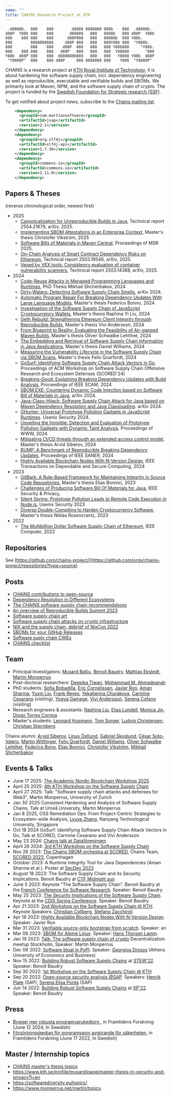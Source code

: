 ```yaml
---
name: ""
title: CHAINS Research Project at KTH
---
```


```
 .d8888b.  888    888        d8888 8888888 888b    888  .d8888b.  
d88P  Y88b 888    888       d88888   888   8888b   888 d88P  Y88b 
888    888 888    888      d88P888   888   88888b  888 Y88b.      
888        8888888888     d88P 888   888   888Y88b 888  "Y888b.   
888        888    888    d88P  888   888   888 Y88b888     "Y88b. 
888    888 888    888   d88P   888   888   888  Y88888       "888 
Y88b  d88P 888    888  d8888888888   888   888   Y8888 Y88b  d88P 
 "Y8888P"  888    888 d88P     888 8888888 888    Y888  "Y8888P"  
```

CHAINS is a research project at [KTH Royal Institute of Technology](https://kth.se), it is about hardening the software supply chain, incl. dependency engineering as well as reproducible, executable and verifiable builds and SBOMs. 
We primarily look at Maven, NPM, and the software supply chain of crypto.
The project is funded by the [Swedish Foundation for Strategic research (SSF)](https://strategiska.se/pressmeddelande/de-fick-bidragen-i-future-software-systems/).

To get notified about project news, subscribe to the [Chains mailing list](https://maillist.sys.kth.se/mailman/listinfo/eecs.kth.se_chains-info).

```xml
    <dependency>
      <groupId>com.martiansoftware</groupId>
      <artifactId>jsap</artifactId>
      <version>2.1</version>
    </dependency>
    <dependency>
      <groupId>org.slf4j</groupId>
      <artifactId>slf4j-api</artifactId>
      <version>1.7.36</version>
    </dependency>
    <dependency>
      <groupId>commons-io</groupId>
      <artifactId>commons-io</artifactId>
      <version>2.11.0</version>
    </dependency>
```    


## Papers & Theses

(reverse chronological order, newest first)

* 2025
  - [Canonicalization for Unreproducible Builds in Java](https://arxiv.org/abs/2504.21679), Technical report 2504.21679, arXiv, 2025.
  - [Implementing SBOM Attestations in an Enterprise Context](todo), Master's thesis Christofer Vikström, 2025
  - [Software Bills of Materials in Maven Central](https://arxiv.org/abs/2501.13832), Proceedings of MSR 2025.
  - [On-Chain Analysis of Smart Contract Dependency Risks on Ethereum](https://arxiv.org/abs/2503.19548), Technical report 2503.19548, arXiv, 2025.
  - [Vexed by VEX tools: Consistency evaluation of container vulnerability scanners](https://arxiv.org/abs/2503.14388), Technical report 2503.14388, arXiv, 2025.
* 2024
  - [Code-Reuse Attacks in Managed Programming Languages and Runtimes](https://www.diva-portal.org/smash/get/diva2:1905323/SUMMARY01.pdf), PhD Thesis Mikhail Shcherbakov, 2024
  - [Dirty-Waters: Detecting Software Supply Chain Smells](https://arxiv.org/abs/2410.16049), arXiv 2024.
  - [Automatic Program Repair For Breaking Dependency Updates With Large Language Models](https://urn.kb.se/resolve?urn=urn:nbn:se:kth:diva-354835), Master's thesis Federico Bonno, 2024
  - [Investigation of the Software Supply Chain of JavaScript Cryptocurrency Wallets](https://daisy.dsv.su.se/divaexport/fil?id=282465), Master's thesis Raphina Yi Liu, 2024
  - [Geth Rebuild: Strengthening Ethereum Client Integrity through Reproducible Builds](https://urn.kb.se/resolve?urn=urn:nbn:se:kth:diva-355285), Master's thesis Vivi Andersson, 2024
  - [From Blueprint to Reality: Evaluating the Feasibility of Air-gapped Maven Builds](https://www.diva-portal.org/smash/get/diva2:1932196/FULLTEXT02), Master's thesis Oliver Schwalbe Lehtihet, 2024
  - [The Embedding and Retrieval of Software Supply Chain Information in Java Applications](https://urn.kb.se/resolve?urn=urn:nbn:se:kth:diva-354837), Master's thesis Daniel Williams, 2024
  - [Measuring the Vulnerability Lifecycle in the Software Supply Chain via SBOM Scans](https://urn.kb.se/resolve?urn=urn:nbn:se:kth:diva-354504), Master's thesis Felix Qvarfordt, 2024
  - [GoSurf: Identifying Software Supply Chain Attack Vectors in Go](https://arxiv.org/abs/2407.04442), Proceedings of ACM Workshop on Software Supply Chain Offensive Research and Ecosystem Defenses (SCORED'24)
  - [Breaking-Good: Explaining Breaking Dependency Updates with Build Analysis](https://arxiv.org/abs/2407.03880), Proceedings of IEEE SCAM, 2024
  - [SBOM.EXE: Countering Dynamic Code Injection based on Software Bill of Materials in Java](https://arxiv.org/abs/2407.00246), arXiv  2024.
  - [Java-Class-Hijack: Software Supply Chain Attack for Java based on Maven Dependency Resolution and Java Classloading](https://arxiv.org/abs/2407.18760). arXiv 2024.
  - [GHunter: Universal Prototype Pollution Gadgets in JavaScript Runtimes](https://arxiv.org/abs/2407.10812). Usenix Security 2024.
  - [Unveiling the Invisible: Detection and Evaluation of Prototype Pollution Gadgets with Dynamic Taint Analysis](https://arxiv.org/abs/2311.03919). Proceedings of WWW, 2024.
  - [Mitigating CI/CD threats through an extended access control model](https://urn.kb.se/resolve?urn=urn:nbn:se:kth:diva-346918), Master's thesis Arvid Siberov, 2024
  - [BUMP: A Benchmark of Reproducible Breaking Dependency Updates](https://arxiv.org/abs/2401.09906), Proceedings of IEEE SANER, 2024
  - [Highly Available Blockchain Nodes With N-Version Design](https://arxiv.org/abs/2303.14438), IEEE Transactions on Dependable and Secure Computing, 2024
* 2023 
  - [GitBark: A Rule-Based Framework for Maintaining Integrity in Source Code Repositories](https://urn.kb.se/resolve?urn=urn:nbn:se:kth:diva-340648), Master's thesis Elias Bonnici, 2023
  - [Challenges of Producing Software Bill Of Materials for Java](https://arxiv.org/abs/2303.11102), IEEE Security & Privacy,
  - [Silent Spring: Prototype Pollution Leads to Remote Code Execution in Node.js](https://arxiv.org/abs/2207.11171), Usenix Security 2023
  - [Diverse Double-Compiling to Harden Cryptocurrency Software](https://urn.kb.se/resolve?urn=urn:nbn:se:kth:diva-323901), Master's thesis Niklas Rosencrantz, 2023
* 2022
  - [The Multibillion Dollar Software Supply Chain of Ethereum](https://arxiv.org/abs/2202.07029), IEEE Computer, 2022


## Repositories

See [https://github.com/chains-project/](https://github.com/orgs/chains-project/repositories?type=source)

## Posts

- [CHAINS contributions to open-source](chains-opensource.md)
- [Dependency Resolution in Different Ecosystems](dependency-resolution/index.md)
- [The CHAINS software supply chain recommendations](recommendations-chains.md)
- [An overview of Reproducible Builds Summit 2023](reproducible-builds-2023/index.md)
- [Software supply chain art](software-supply-chain-art.md)
- [Software supply chain attacks on crypto infrastructure](software-supply-chain-attacks-crypto.md)
- [NIX and the supply chain, debrief of NixCon 2022](nixcon-2022.md)
- [SBOMs for your GitHub Releases](sbom-github.md)
- [Software suply chain CWEs](cwe-software-supplu-chain.md)
- [CHAINS checklist](chains-repo-checklist.md)

## Team

* Principal Investigators: [Musard Balliu](https://people.kth.se/~musard/), [Benoit Baudry](https://softwarediversity.eu/), [Mathias Ekstedt](https://www.kth.se/profile/mekstedt/), [Martin Monperrus](https://www.monperrus.net/martin/)
* Post-doctoral researchers: [Deepika Tiwari](https://deee92.github.io/), [Mohammad M. Ahmadpanah](https://smahmadpanah.github.io/)
* PhD students: [Sofia Bobadilla](https://www.kth.se/profile/sofbob?l=en), [Eric Cornelissen](https://ericcornelissen.dev/), [Javier Ron](https://www.kth.se/profile/javierro), [Aman Sharma](https://algomaster99.github.io/), [Yuxin Liu](https://www.kth.se/profile/yuxinli), [Frank Reyes](https://www.kth.se/profile/frankrg/?l=en), [Yekatierina Churakova](https://www.kth.se/profile/yekchu?l=en), [Carmine Cesarano](https://carminecesarano.github.io/) (visiting), [Yogya Gamage](https://scholar.google.se/citations?user=m_67-NAAAAAJ), [Vivi Andersson](TODO), [Serena Cofano](https://scholar.google.com/citations?user=Udd1jsMAAAAJ&hl=en) (visiting)
* Research engineers & assistants: [Raphina Liu](https://scholar.google.se/citations?user=h1uxQNcAAAAJ), [Elias Lundell](https://www.eliaslundell.se/), [Monica Jin](https://www.kth.se/profile/mjin/), [Diogo Torres Correia](https://www.kth.se/profile/diogotc)
* Master's students: [Leonard Husmann](TBD), [Tom Sorger](https://tomsorger.com/), [Ludvig Christensen](https://github.com/ludvigch), [Christian Stjernberg](https://christian.stjernberg.com)

Chains alumni: [Arvid Siberov](https://siberov.se), [Linus Östlund](https://www.kth.se/profile/linusost/), [Gabriel Skoglund](https://www.kth.se/profile/gabsko), [César Soto-Valero](https://www.cesarsotovalero.net/), [Martin Wittlinger](https://github.com/MartinWitt/), [Felix Qvarfordt](https://www.linkedin.com/in/felix-qvarfordt-4b1196a3/), [Daniel Williams](https://www.linkedin.com/in/d-willi/), [Oliver Schwalbe Lehtihet](https://www.linkedin.com/in/oliver-schwalbe-lehtihet/), [Federico Bono](https://www.linkedin.com/in/federico-bono/), [Elias Bonnici](https://www.linkedin.com/in/elias-bonnici-999330189/), [Christofer Vikström](TODO), [Mikhail Shcherbakov](https://www.kth.se/profile/mshc)


## Events & Talks
- June 17 2025: [The Academic Nordic Blockchain Workshop 2025](academic-nordic-blockchain-2025.md)
- April 25 2025: [4th KTH Workshop on the Software Supply Chain](software-supply-chain-workshop-4.md)
- April 27 2025: Talk: "Software supply chain attacks and defenses for Web3", Martin Monperrus, University of Zurich
- Jan 30 2025 Consistent Hardening and Analysis of Software Supply Chains, Talk at Umeå University, Martin Monperrus
- Jan 8 2025, OSS Remediation Ops: From Project-Centric Strategies to Ecosystem-wide Analysis, [Lyuye Zhang](https://lyuyezhang.github.io/), Nanyang Technological University, Singapore
- Oct 18 2024 GoSurf: Identifying Software Supply Chain Attack Vectors in Go, Talk at SCORED, Carmine Cesarano and Vivi Andersson
- May 23 2024: [Chains talk at Dataföreningen](https://dfs.se/pa_gang/prata-eu-cyber-resilience-act-med-oss-16-2/)
- April 26 2024: [3rd KTH Workshop on the Software Supply Chain](software-supply-chain-workshop-3.md)
- Nov 26 2023: [The Chains SBOM orchestra at SCORED](https://github.com/chains-project/sbom-orchestra/), Chains Team, [SCORED 2023](https://scored.dev), Copenhagen
- October 2023: A Runtime Integrity Tool for Java Dependencies (Aman Sharma et al.). Poster at [SecDev 2023](https://secdev.ieee.org/2023/accepted-posters/)
- August 18 2023: The Software Supply Chain and its Security Implications. Benoit Baudry at [CTF Midnight sun](https://conf.midnightsunctf.com/speakers/benoit-bauldry)
- June 5 2023: Keynote "The Software Supply Chain". Benoit Baudry at the [French Conference for Software Research](https://gdrgpl2023.sciencesconf.org/resource/page/id/4). Speaker: Benoit Baudry
- May 25 2023: [The Security Implications of the Software Supply Chain](https://youtu.be/EsUGeWnGZfg). Keynote at the [CDIS Spring Conference](https://www.kth.se/cdis/events/conferences). Speaker: Benoit Baudry
- Apr 21 2023: [2nd Workshop on the Software Supply Chain @ KTH](https://chains.proj.kth.se/software-supply-chain-workshop-2). Keynote Speakers: [Christian Collberg](https://collberg.cs.arizona.edu/), [Stefano Zacchiroli](https://upsilon.cc/~zack/)
- Apr 18 2023: [Highly Available Blockchain Nodes With N-Version Design](https://www.meetup.com/kth-software-research-meetup/events/292824632/). Speaker: Javier Ron
- Mar 31 2023: [Verifiable source-only bootstrap from scratch](TBA). Speaker: an
- Mar 08 2023: [SBOM for Alpine Linux](https://www.meetup.com/fr-FR/kth-software-research-meetup/events/291758976/). Speaker: [Hans Thorsen Lamm](https://www.linkedin.com/in/hans-thorsen-b76411244/?originalSubdomain=se).
- Jan 19 2023: [Talk: The software supply chain of crypto](https://www.meetup.com/decentralized-camp/events/290035869/) Decentralization meetup Stockholm, Speaker: Martin Monperrus
- Dec 08 2022: [Software bloat in PyPI](https://www.meetup.com/kth-software-research-meetup/events/288920697/). Speaker: [Georgios Drosos](https://www.linkedin.com/in/georgios-petros-drosos-498063173/) (Athens University of Economics and Business)
- Nov 15 2022: [Building Robust Software Supply Chains](https://docs.google.com/presentation/d/1CvrbdWn4qndZE1x6-VManWwL5mZXdJGZ-N0n6PPOXvU/edit#slide=id.g18d8483ced4_2_54) at [STEW'22](https://www.swedsoft.se/2022/08/29/program-biljettslapp-stew-2022/). Speaker: Benoit Baudry
- Sep 30 2022: [1st Workshop on the Software Supply Chain @ KTH](https://chains.proj.kth.se/software-suppply-chain-workshop-1)
- Sep 20 2022: [Open-source security analysis @SAP](https://www.meetup.com/fr-FR/kth-software-research-meetup/events/288225155/). Speakers: [Henrik Plate](https://www.linkedin.com/in/henrikplate/) (SAP), [Serena Elisa Ponta](https://scholar.google.it/citations?user=DFVwF6sAAAAJ&hl=en) (SAP)
- Jun 14 2022: [Building Robust Software Supply Chains](https://www.dropbox.com/s/lkf6v6k3fngpke2/software-supply-chain-baudry-xp2022.pdf?dl=0) at [XP'22](https://www.agilealliance.org/xp2022/). Speaker: Benoit Baudry

## Press

- [Bygger mer robusta programvarukedjorn ](https://framtidensforskning.se/2024/06/12/bygger-mer-robusta-programvarukedjor/), in Framtidens Forskning (June 12 2024, In Swedish)
- [Försörjningskedjan för programvaror avgörande för säkerheten](https://framtidensforskning.se/2022/06/17/forsorjningskedjan-for-programvaror-avgorande-for-sakerheten/), in Framtidens Forskning (June 17 2022, In Swedish)


## Master / Internship topics

* [CHAINS master's thesis topics](master-thesis.md)
* <https://www.kth.se/profile/musard/page/master-thesis-in-security-and-privacy?l=en>
* <https://softwarediversity.eu/topics/>
* <https://www.monperrus.net/martin/topics>.

